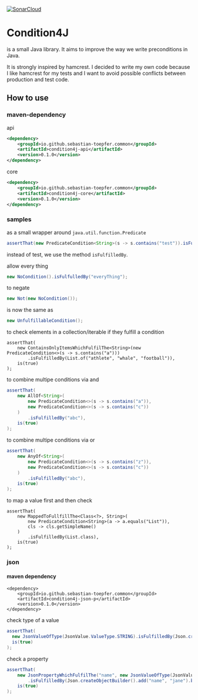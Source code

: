 [![SonarCloud](https://sonarcloud.io/images/project_badges/sonarcloud-white.svg)](https://sonarcloud.io/summary/new_code?id=sebastian-toepfer_condition4j)

# Condition4J
is a small Java library. It aims to improve the way we write preconditions in Java.

It is strongly inspired by hamcrest. I decided to write my own code because I like hamcrest for my tests and I want to
avoid possible conflicts between production and test code.

## How to use

### maven-dependency
api
```xml
<dependency>
    <groupId>io.github.sebastian-toepfer.common</groupId>
    <artifactId>condition4j-api</artifactId>
    <version>0.1.0</version>
</dependency>
```

core
```xml
<dependency>
    <groupId>io.github.sebastian-toepfer.common</groupId>
    <artifactId>condition4j-core</artifactId>
    <version>0.1.0</version>
</dependency>
```

### samples

as a small wrapper around `java.util.function.Predicate`
```java
assertThat(new PredicateCondition<String>(s -> s.contains("test")).isFulfilledBy("atestb"), is(true));
```
instead of test, we use the method `isFulfilledBy`.

allow every thing
```java
new NoCondition().isFulfulledBy("everyThing");
```

to negate
```java
new Not(new NoCondition());
```

is now the same as
```java
new UnfulfillableCondition();
```

to check elements in a collection/iterable if they fulfill a condition
```
assertThat(
    new ContainsOnlyItemsWhichFulfilThe<String>(new PredicateCondition<>(s -> s.contains("a")))
        .isFulfilledBy(List.of("athlete", "whale", "football")),
    is(true)
);
```

to combine multipe conditions via and
```java
assertThat(
    new AllOf<String>(
        new PredicateCondition<>(s -> s.contains("a")),
        new PredicateCondition<>(s -> s.contains("c"))
    )
        .isFulfilledBy("abc"),
    is(true)
);
```

to combine multipe conditions via or
```java
assertThat(
    new AnyOf<String>(
        new PredicateCondition<>(s -> s.contains("z")),
        new PredicateCondition<>(s -> s.contains("c"))
    )
        .isFulfilledBy("abc"),
    is(true)
);
```

to map a value first and then check
```
assertThat(
    new MappedToFullfillThe<Class<?>, String>(
        new PredicateCondition<String>(a -> a.equals("List")),
        cls -> cls.getSimpleName()
    )
        .isFulfilledBy(List.class),
    is(true)
);
```

### json
#### maven dependency
```
<dependency>
    <groupId>io.github.sebastian-toepfer.common</groupId>
    <artifactId>condition4j-json-p</artifactId>
    <version>0.1.0</version>
</dependency>
```

check type of a value
```java
assertThat(
  new JsonValueOfType(JsonValue.ValueType.STRING).isFulfilledBy(Json.createValue("test")),
  is(true)
);
```

check a property
```java
assertThat(
    new JsonPropertyWhichFulfilThe("name", new JsonValueOfType(JsonValue.ValueType.STRING))
        .isFulfilledBy(Json.createObjectBuilder().add("name", "jane").build()),
    is(true)
);
```